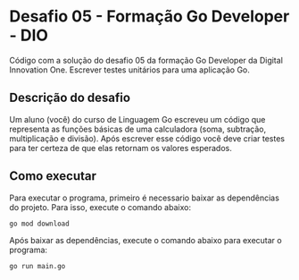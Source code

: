 # Desafio 05 - Formação Go Developer - DIO

Código com a solução do desafio 05 da formação Go Developer da Digital Innovation One. Escrever testes unitários para uma aplicação Go.

## Descrição do desafio

Um aluno (você) do curso de Linguagem Go escreveu um código que representa as funções básicas de uma calculadora (soma, subtração, multiplicação e divisão). Após escrever esse código você deve criar testes para ter certeza de que elas retornam os valores esperados.

## Como executar

Para executar o programa, primeiro é necessario baixar as dependências do projeto. Para isso, execute o comando abaixo:

```bash
go mod download
```

Após baixar as dependências, execute o comando abaixo para executar o programa:

```bash
go run main.go
```

